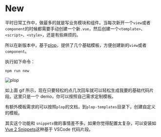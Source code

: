 # New <Badge text="v4.0.0+"/>

平时日常工作中，做最多的就是写业务模块和组件。当每次新开一个`view`或者`component`的时候都需要手动创建一个新`.vue`，然后创建一个`<template>`、`<script>`、`<style>`，还是有些麻烦的。

所以在新版本中，基于[plop](https://github.com/amwmedia/plop)，提供了几个基础模板，方便创建新的`view`或者`component`。

执行如下命令：

```bash
npm run new
```

![plop](https://LZQ5232.gitee.io/gitee-cdn/vue-element-admin-site/5f8ea239-aaa5-4e91-9d09-ed56b33a110d.gif)

如上面 gif 所示，现在只要轻松的点几次回车就可以轻松生成我要的基础代码片段。这里只是一个 demo，你可以按照自己需求定制模板。

有额外模板需求的可以按照`plop`的文档，到`plop-templates`目录下，创建自定义的模板。

其实这个功能和 `snippets`做的事情差不多。如果你觉得配置太复杂，可以安装如[Vue 2 Snippets](https://marketplace.visualstudio.com/items?itemName=hollowtree.vue-snippets)这种基于 VSCode 代码片段。

